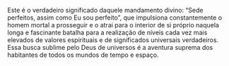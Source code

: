 ﻿Este é o verdadeiro significado daquele mandamento divino: “Sede perfeitos, assim como Eu sou perfeito”, que impulsiona constantemente o homem mortal a prosseguir e o atrai para o interior de si próprio naquela longa e fascinante batalha para a realização de níveis cada vez mais elevados de valores espirituais e de significados universais verdadeiros. Essa busca sublime pelo Deus de universos é a aventura suprema dos habitantes de todos os mundos de tempo e espaço.